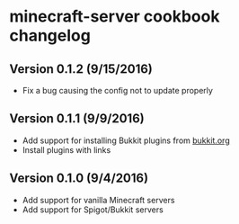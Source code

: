 # minecraft-server cookbook changelog

## Version 0.1.2 (9/15/2016)

* Fix a bug causing the config not to update properly

## Version 0.1.1 (9/9/2016)

* Add support for installing Bukkit plugins from [bukkit.org](https://www.bukkit.org/)
* Install plugins with links

## Version 0.1.0 (9/4/2016)

* Add support for vanilla Minecraft servers
* Add support for Spigot/Bukkit servers
